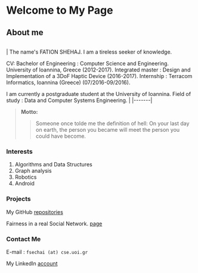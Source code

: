 # Welcome to My Page

## About me

```markdown

```
| The name's FATION SHEHAJ. I am a tireless seeker of knowledge.

CV:
Bachelor of Engineering : Computer Science and Engineering. University of Ioannina, Greece (2012-2017).
Integrated master : Design and Implementation of a 3DoF Haptic Device (2016-2017).
Internship : Terracom Informatics, Ioannina (Greece) (07/2016-09/2016).

I am currently a postgraduate student at the University of Ioannina.
Field of study : Data and Computer Systems Engineering. |
|-------|


> **Motto:**
>> Someone once tolde me the definition of hell: On your last day on earth, the person you became will meet the person you could have become.

### Interests
1. Algorithms and Data Structures
2. Graph analysis
3. Robotics
4. Android


### Projects
My GitHub [repositories](https://github.com/FationSH?tab=repositories)

Fairness in a real Social Network. [page](https://george50450.github.io/social_networks/#data)



### Contact Me

E-mail : `fsechai (at) cse.uoi.gr`

My LinkedIn [account](https://www.linkedin.com/in/fation-shehaj/)

